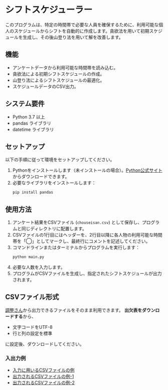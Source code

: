 # シフトスケジューラー

このプログラムは、特定の時間帯で必要な人員を確保するために、利用可能な個人のスケジュールからシフトを自動的に作成します。貪欲法を用いて初期スケジュールを生成し、その後山登り法を用いて解を改善します。

## 機能

- アンケートデータから利用可能な時間帯を読み込む。
- 貪欲法による初期シフトスケジュールの作成。
- 山登り法によるシフトスケジュールの最適化。
- スケジュールデータのCSV出力。

## システム要件

- Python 3.7 以上
- pandas ライブラリ
- datetime ライブラリ

## セットアップ

以下の手順に従って環境をセットアップしてください。

1. Pythonをインストールします（未インストールの場合）。[Python公式サイト](https://www.python.org/downloads/)からダウンロードできます。
2. 必要なライブラリをインストールします：
    ```bash
    pip install pandas
    ```

## 使用方法

1. アンケート結果をCSVファイル (`chouseisan.csv`) として保存し、プログラムと同じディレクトリに配置します。
2. CSVファイルの1行目にはヘッダーを、2行目以降に各人物の利用可能な時間帯を「◯」としてマークし、最終行にコメントを記述してください。
3. コマンドラインまたはターミナルからプログラムを実行します：
    ```bash
    python main.py
    ```
4. 必要な人数を入力します。
5. プログラムがCSVファイルを生成し、指定されたシフトスケジュールが出力されます。

## CSVファイル形式

[調整さん](https://chouseisan.com/)から出力できるファイルをそのまま利用できます。
**出欠表をダウンロードする**から、
- 文字コードをUTF-8
- 行と列の設定を標準
  
に設定後、ダウンロードしてください。

### 入出力例
- [入力に用いるCSVファイルの例](https://github.com/Ang107/ShiftScheduler/blob/main/chouseisan.csv)
- [出力されるCSVファイルの例-1](https://github.com/Ang107/ShiftScheduler/blob/main/20240509-224616_timeframes_shift.csv)
- [出力されるCSVファイルの例-2](https://github.com/Ang107/ShiftScheduler/blob/main/20240509-224616_persons_shift.csv)

